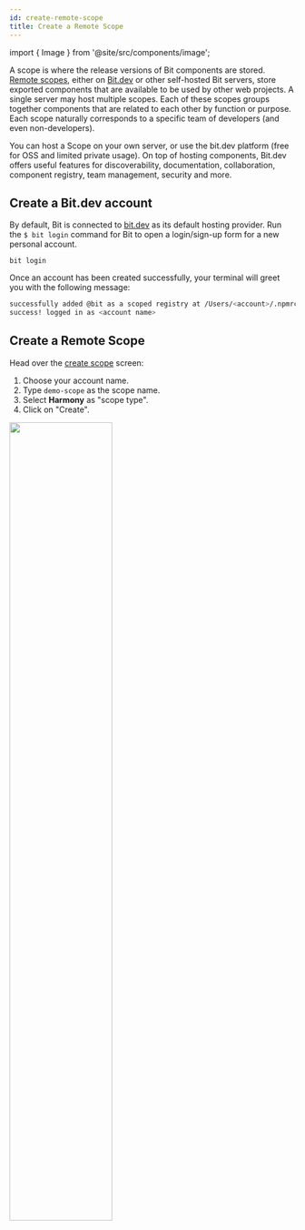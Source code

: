 ```yaml
---
id: create-remote-scope
title: Create a Remote Scope
---
```


import { Image } from '@site/src/components/image';

A scope is where the release versions of Bit components are stored. [Remote scopes](/scope/overview#remote-scope), either on [Bit.dev](https://bit.dev) or other self-hosted Bit servers, store exported components that are available to be used by other web projects.
A single server may host multiple scopes. Each of these scopes groups together components that are related to each other by function or purpose. Each scope naturally corresponds to a specific team of developers (and even non-developers).

You can host a Scope on your own server, or use the bit.dev platform (free for OSS and limited private usage). On top of hosting components, Bit.dev offers useful features for discoverability, documentation, collaboration, component registry, team management, security and more.

## Create a Bit.dev account

By default, Bit is connected to [bit.dev](https://bit.dev) as its default hosting provider. Run the `$ bit login` command for Bit to open a login/sign-up form for a new personal account.

```shell
bit login
```

Once an account has been created successfully, your terminal will greet you with the following message:

```sh
successfully added @bit as a scoped registry at /Users/<account>/.npmrc
success! logged in as <account name>
```

## Create a Remote Scope

Head over the [create scope](https://bit.dev/~create-collection) screen:

1. Choose your account name.
1. Type `demo-scope` as the scope name.
1. Select **Harmony** as "scope type".
1. Click on "Create".

<Image src="/img/create_scope_new.png" padding={10} width="60%" />
